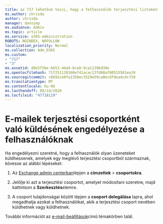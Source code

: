 ```yaml
---
title: az 717 lehetővé teszi, hogy a felhasználók terjesztési listaként küldjenek e-maileket
ms.author: chrisda
author: chrisda
manager: dansimp
ms.audience: Admin
ms.topic: article
ms.service: o365-administration
ROBOTS: NOINDEX, NOFOLLOW
localization_priority: Normal
ms.collection: Adm_O365
ms.custom:
- "717"
- "3"
ms.assetid: d9e5f5be-b653-44a9-bce8-9ca11396d39e
ms.openlocfilehash: 71f251139160ef41acac13fd08af80515581ea10
ms.sourcegitcommit: c6692ce0fa1358ec3529e59ca0ecdfdea4cdc759
ms.translationtype: MT
ms.contentlocale: hu-HU
ms.lasthandoff: 09/14/2020
ms.locfileid: "47718119"
---
```

# <a name="allow-users-to-send-email-as-a-distribution-group"></a>E-mailek terjesztési csoportként való küldésének engedélyezése a felhasználóknak

Ha engedélyezni szeretné, hogy a felhasználók olyan üzeneteket küldhessenek, amelyek egy meglévő terjesztési csoportból származnak, kövesse az alábbi lépéseket:

1. Az [Exchange admin centerban](https://outlook.office365.com/ecp/)lépjen a **címzettek** \> **csoportokra**.

2. Jelölje ki azt a terjesztési csoportot, amelyet módosítani szeretne, majd kattintson a **Szerkesztés**elemre.

3. A csoport tulajdonságai között lépjen a **csoport delegálása** lapra, ahol megadhatja azokat a felhasználókat, akik a terjesztési csoport nevében küldhetnek vagy küldhetnek.

További információt az [e-mail-beállítások](https://technet.microsoft.com/library/bb124513.aspx#groupdelegation)című témakörben talál.
